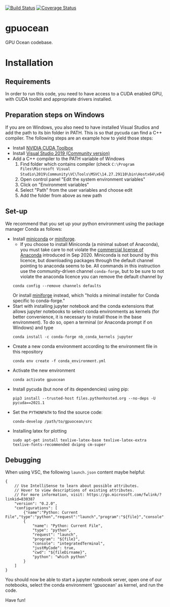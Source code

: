 [![Build Status](https://travis-ci.org/metno/gpu-ocean.svg?branch=master)](https://travis-ci.org/metno/gpu-ocean)
[![Coverage Status](https://coveralls.io/repos/github/metno/gpu-ocean/badge.svg?branch=master)](https://coveralls.io/github/metno/gpu-ocean?branch=master)

# gpuocean
GPU Ocean codebase.

# Installation

## Requirements
In order to run this code, you need to have access to a CUDA enabled GPU, with CUDA toolkit and appropriate drivers installed.

## Preparation steps on Windows

If you are on Windows, you also need to have installed Visual Studios and add the path to its bin folder in PATH. This is so that pycuda can find a C++ compiler. The following steps are an example how to yield those steps:

-   Install [NVIDIA CUDA Toolbox](https://docs.nvidia.com/cuda/cuda-installation-guide-microsoft-windows/index.html) 
-   Install [Visual Studio 2019 (Community version)](https://visualstudio.microsoft.com/vs/community/)
-   Add a C++ compiler to the PATH variable of Windows
    1.  Find folder which contains compiler (check `C:\Program Files\Microsoft Visual Studio\2019\Community\VC\Tools\MSVC\14.27.29110\bin\Hostx64\x64`)
    2.  Open control panel "Edit the system environment variables"
    3.  Click on "Environment variables"
    4.  Select "Path" from the user variables and choose edit
    5.  Add the folder from above as new path

## Set-up
We recommend that you set up your python environment using the package manager Conda as follows:
- Install [miniconda](https://conda.io/miniconda.html) or [miniforge](https://github.com/conda-forge/miniforge).
    - If you choose to install Miniconda (a minimal subset of Anaconda), you must take care to not violate the [commercial license of Anaconda](https://www.anaconda.com/blog/sustaining-our-stewardship-of-the-open-source-data-science-community) introduced in Sep 2020. Miniconda is not bound by this licence, but downloading packages through the default channel pointing to anaconda seems to be. All commands in this instruction use the community-driven channel `conda-forge`, but to be sure to not violate the anaconda licence you can remove the default channel by
    ```
    conda config --remove channels defaults
    ```
    Or install [miniforge](https://github.com/conda-forge/miniforge) instead, which "holds a minimal installer for Conda specific to conda-forge."
- Start with installing jupyter notebook and the conda extensions that allows jupyter notebooks to select conda environments as kernels (for better convenience, it is necessary to install those in the base environment). To do so, open a terminal (or Anaconda prompt if on Windows) and type
    ```
    conda install -c conda-forge nb_conda_kernels jupyter
    ```
- Create a new conda environment according to the environment file in this repository
    ```
    conda env create -f conda_environment.yml
    ```
- Activate the new environment
    ```
    conda activate gpuocean
    ```
- Install pycuda (but none of its dependencies) using pip:
    ```
    pip3 install --trusted-host files.pythonhosted.org --no-deps -U pycuda==2021.1
    ```
- Set the `PYTHONPATH` to find the source code:
    ```
    conda-develop /path/to/gpuocean/src
    ```
- Installing latex for plotting
    ```
    sudo apt-get install texlive-latex-base texlive-latex-extra texlive-fonts-recommended dvipng cm-super
    ```

## Debugging 

When using VSC, the following `launch.json` content maybe helpful:
```
{
    // Use IntelliSense to learn about possible attributes.
    // Hover to view descriptions of existing attributes.
    // For more information, visit: https://go.microsoft.com/fwlink/?linkid=830387
    "version": "0.2.0",
    "configurations": [
        {"name":"Python: Current File","type":"python","request":"launch","program":"${file}","console":"integratedTerminal","justMyCode":true},
        {
            "name": "Python: Current File",
            "type": "python",
            "request": "launch",
            "program": "${file}",
            "console": "integratedTerminal",
            "justMyCode": true,
            "cwd": "${fileDirname}",
            "python": "which python"
        }
    ]
}
```

You should now be able to start a jupyter notebook server, open one of our notebooks, select the conda environment 'gpuocean' as kernel, and run the code. 

Have fun!
